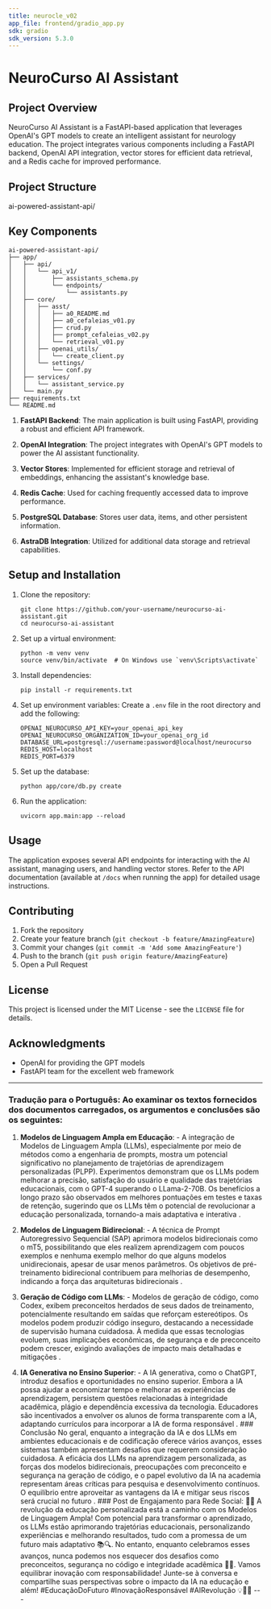 ```yaml
---
title: neurocle_v02
app_file: frontend/gradio_app.py
sdk: gradio
sdk_version: 5.3.0
---
```


# NeuroCurso AI Assistant

## Project Overview

NeuroCurso AI Assistant is a FastAPI-based application that leverages OpenAI's GPT models to create an intelligent assistant for neurology education. The project integrates various components including a FastAPI backend, OpenAI API integration, vector stores for efficient data retrieval, and a Redis cache for improved performance.

## Project Structure

ai-powered-assistant-api/

## Key Components

```text
ai-powered-assistant-api/
├── app/
│   ├── api/
│   │   └── api_v1/
│   │       ├── assistants_schema.py
│   │       └── endpoints/
│   │           └── assistants.py
│   ├── core/
│   │   ├── asst/
│   │   │   ├── a0_README.md
│   │   │   ├── a0_cefaleias_v01.py
│   │   │   ├── crud.py
│   │   │   ├── prompt_cefaleias_v02.py
│   │   │   └── retrieval_v01.py
│   │   ├── openai_utils/
│   │   │   └── create_client.py
│   │   └── settings/
│   │       └── conf.py
│   ├── services/
│   │   └── assistant_service.py
│   └── main.py
├── requirements.txt
└── README.md
```

1. **FastAPI Backend**: The main application is built using FastAPI, providing a robust and efficient API framework.

2. **OpenAI Integration**: The project integrates with OpenAI's GPT models to power the AI assistant functionality.

3. **Vector Stores**: Implemented for efficient storage and retrieval of embeddings, enhancing the assistant's knowledge base.

4. **Redis Cache**: Used for caching frequently accessed data to improve performance.

5. **PostgreSQL Database**: Stores user data, items, and other persistent information.

6. **AstraDB Integration**: Utilized for additional data storage and retrieval capabilities.

## Setup and Installation

1. Clone the repository:

   ```
   git clone https://github.com/your-username/neurocurso-ai-assistant.git
   cd neurocurso-ai-assistant
   ```

2. Set up a virtual environment:

   ```
   python -m venv venv
   source venv/bin/activate  # On Windows use `venv\Scripts\activate`
   ```

3. Install dependencies:

   ```
   pip install -r requirements.txt
   ```

4. Set up environment variables:
   Create a `.env` file in the root directory and add the following:

   ```
   OPENAI_NEUROCURSO_API_KEY=your_openai_api_key
   OPENAI_NEUROCURSO_ORGANIZATION_ID=your_openai_org_id
   DATABASE_URL=postgresql://username:password@localhost/neurocurso
   REDIS_HOST=localhost
   REDIS_PORT=6379
   ```

5. Set up the database:

   ```
   python app/core/db.py create
   ```

6. Run the application:
   ```
   uvicorn app.main:app --reload
   ```

## Usage

The application exposes several API endpoints for interacting with the AI assistant, managing users, and handling vector stores. Refer to the API documentation (available at `/docs` when running the app) for detailed usage instructions.

## Contributing

1. Fork the repository
2. Create your feature branch (`git checkout -b feature/AmazingFeature`)
3. Commit your changes (`git commit -m 'Add some AmazingFeature'`)
4. Push to the branch (`git push origin feature/AmazingFeature`)
5. Open a Pull Request

## License

This project is licensed under the MIT License - see the `LICENSE` file for details.

## Acknowledgments

- OpenAI for providing the GPT models
- FastAPI team for the excellent web framework

---

### Tradução para o Português: Ao examinar os textos fornecidos dos documentos carregados, os argumentos e conclusões são os seguintes: 

1. **Modelos de Linguagem Ampla em Educação**: - A integração de Modelos de Linguagem Ampla (LLMs), especialmente por meio de métodos como a engenharia de prompts, mostra um potencial significativo no planejamento de trajetórias de aprendizagem personalizadas (PLPP). Experimentos demonstram que os LLMs podem melhorar a precisão, satisfação do usuário e qualidade das trajetórias educacionais, com o GPT-4 superando o LLama-2-70B. Os benefícios a longo prazo são observados em melhores pontuações em testes e taxas de retenção, sugerindo que os LLMs têm o potencial de revolucionar a educação personalizada, tornando-a mais adaptativa e interativa . 

1. **Modelos de Linguagem Bidirecional**: - A técnica de Prompt Autoregressivo Sequencial (SAP) aprimora modelos bidirecionais como o mT5, possibilitando que eles realizem aprendizagem com poucos exemplos e nenhuma exemplo melhor do que alguns modelos unidirecionais, apesar de usar menos parâmetros. Os objetivos de pré-treinamento bidirecional contribuem para melhorias de desempenho, indicando a força das arquiteturas bidirecionais . 
   
1. **Geração de Código com LLMs**: - Modelos de geração de código, como Codex, exibem preconceitos herdados de seus dados de treinamento, potencialmente resultando em saídas que reforçam estereótipos. Os modelos podem produzir código inseguro, destacando a necessidade de supervisão humana cuidadosa. À medida que essas tecnologias evoluem, suas implicações econômicas, de segurança e de preconceito podem crescer, exigindo avaliações de impacto mais detalhadas e mitigações . 

1. **IA Generativa no Ensino Superior**: - A IA generativa, como o ChatGPT, introduz desafios e oportunidades no ensino superior. Embora a IA possa ajudar a economizar tempo e melhorar as experiências de aprendizagem, persistem questões relacionadas à integridade acadêmica, plágio e dependência excessiva da tecnologia. Educadores são incentivados a envolver os alunos de forma transparente com a IA, adaptando currículos para incorporar a IA de forma responsável . ### Conclusão No geral, enquanto a integração da IA e dos LLMs em ambientes educacionais e de codificação oferece vários avanços, esses sistemas também apresentam desafios que requerem consideração cuidadosa. A eficácia dos LLMs na aprendizagem personalizada, as forças dos modelos bidirecionais, preocupações com preconceito e segurança na geração de código, e o papel evolutivo da IA na academia representam áreas críticas para pesquisa e desenvolvimento contínuos. O equilíbrio entre aproveitar as vantagens da IA e mitigar seus riscos será crucial no futuro . ### Post de Engajamento para Rede Social: 🚀✨ A revolução da educação personalizada está a caminho com os Modelos de Linguagem Ampla! Com potencial para transformar o aprendizado, os LLMs estão aprimorando trajetórias educacionais, personalizando experiências e melhorando resultados, tudo com a promessa de um futuro mais adaptativo 📚🔍. No entanto, enquanto celebramos esses avanços, nunca podemos nos esquecer dos desafios como preconceitos, segurança no código e integridade acadêmica 🤔🌐. Vamos equilibrar inovação com responsabilidade! Junte-se à conversa e compartilhe suas perspectivas sobre o impacto da IA na educação e além! #EducaçãoDoFuturo #InovaçãoResponsável #AIRevolução 💡🧑‍🎓 ---
